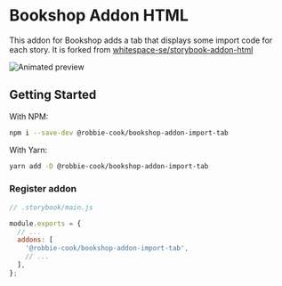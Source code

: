 # Bookshop Addon HTML

This addon for Bookshop adds a tab that displays some import code for each
story. It is forked from [whitespace-se/storybook-addon-html](https://github.com/whitespace-se/storybook-addon-html)

![Animated preview](https://raw.githubusercontent.com/whitespace-se/storybook-addon-html/master/image.gif)

## Getting Started

With NPM:

```sh
npm i --save-dev @robbie-cook/bookshop-addon-import-tab
```

With Yarn:

```sh
yarn add -D @robbie-cook/bookshop-addon-import-tab
```

### Register addon

```js
// .storybook/main.js

module.exports = {
  // ...
  addons: [
    '@robbie-cook/bookshop-addon-import-tab',
    // ...
  ],
};
```
